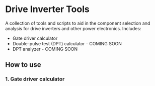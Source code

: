 # Drive Inverter Tools

A collection of tools and scripts to aid in the component selection and analysis for drive inverters and other power electronics. Includes:

* Gate driver calculator
* Double-pulse test (DPT) calculator - COMING SOON
* DPT analyzer - COMING SOON

## How to use
### 1. Gate driver calculator
